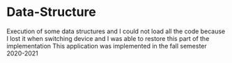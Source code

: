 # Data-Structure
Execution of some data structures and I could not load all the code because I lost it when switching device and I was able to restore this part of the implementation
This application was implemented in the fall semester 2020-2021
